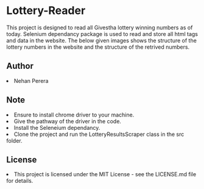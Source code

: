 # Lottery-Reader
This project is designed to read all Givestha lottery winning numbers as of today. Selenium dependancy package is used to read and store all html tags and data in the website. The below given images shows the structure of the lottery numbers in the website and the structure of the retrived numbers.

## Author
<li>Nehan Perera</li>

## Note 
<li>Ensure to install chrome driver to your machine.</li>
<li>Give the pathway of the driver in the code.</li>
<li>Install the Seleneium dependancy.</li>
<li>Clone the project and run the LotteryResultsScraper class in the src folder.</li>

## License
<li>This project is licensed under the MIT License - see the LICENSE.md file for details.</li>
